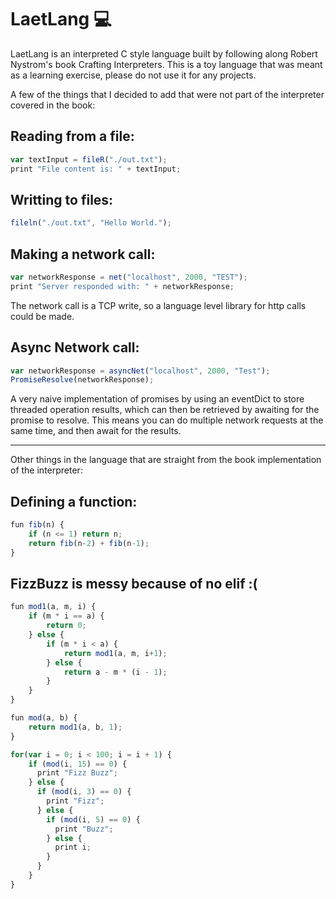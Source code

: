 # LaetLang 💻

LaetLang is an interpreted C style language built by following along Robert Nystrom's book Crafting Interpreters.
This is a toy language that was meant as a learning exercise, please do not use it for any projects.

A few of the things that I decided to add that were not part of the interpreter covered in the book:


## Reading from a file:
```javascript
var textInput = fileR("./out.txt");
print "File content is: " + textInput;
```

## Writting to files:
```javascript
fileln("./out.txt", "Hello World.");
```

## Making a network call:
```javascript
var networkResponse = net("localhost", 2000, "TEST");
print "Server responded with: " + networkResponse;
```
The network call is a TCP write, so a language level library for http calls could be made.

## Async Network call:
```javascript
var networkResponse = asyncNet("localhost", 2000, "Test");
PromiseResolve(networkResponse);
```
A very naive implementation of promises by using an eventDict to store threaded operation results,
which can then be retrieved by awaiting for the promise to resolve.
This means you can do multiple network requests at the same time, and then await for the results.

------------------------------------

Other things in the language that are straight from the book implementation of the interpreter:

## Defining a function:
```javascript
fun fib(n) {
    if (n <= 1) return n;
    return fib(n-2) + fib(n-1);
}
```

## FizzBuzz is messy because of no elif :(
```javascript
fun mod1(a, m, i) {
    if (m * i == a) {
        return 0;
    } else {
        if (m * i < a) {
            return mod1(a, m, i+1);
        } else {
            return a - m * (i - 1);
        }
    }
}

fun mod(a, b) {
    return mod1(a, b, 1);
}

for(var i = 0; i < 100; i = i + 1) {
    if (mod(i, 15) == 0) {
      print "Fizz Buzz";
    } else {
      if (mod(i, 3) == 0) {
        print "Fizz";
      } else {
        if (mod(i, 5) == 0) {
          print "Buzz";
        } else {
          print i;
        }
      }
    }
}
```
